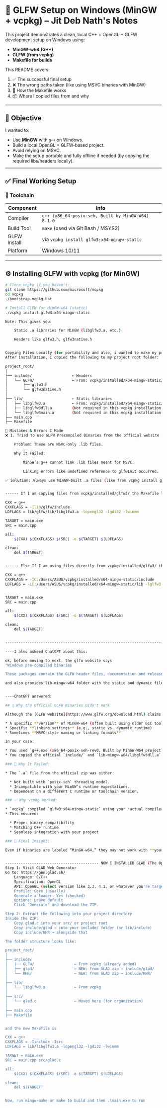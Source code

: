 # 🧊 GLFW Setup on Windows (MinGW + vcpkg) – Jit Deb Nath's Notes

This project demonstrates a clean, local C++ + OpenGL + GLFW development setup on Windows using:
- **MinGW-w64 (G++)**
- **GLFW (from vcpkg)**
- **Makefile for builds**

This README covers:
1. ✅ The successful final setup
2. ❌ The wrong paths taken (like using MSVC binaries with MinGW)
3. 🔧 How the Makefile works
4. 📦 Where I copied files from and why

---

## 📌 Objective

I wanted to:
- Use **MinGW** with `g++` on Windows.
- Build a local OpenGL + GLFW-based project.
- Avoid relying on MSVC.
- Make the setup portable and fully offline if needed (by copying the required libs/headers locally).

---

## ✅ Final Working Setup

### 🧰 Toolchain

| Component      | Info                                                  |
|----------------|--------------------------------------------------------|
| Compiler       | `g++ (x86_64-posix-seh, Built by MinGW-W64) 8.1.0`     |
| Build Tool     | `make` (used via Git Bash / MSYS2)                     |
| GLFW Install   | via `vcpkg install glfw3:x64-mingw-static`            |
| Platform       | Windows 10/11                                          |

---

## ⚙️ Installing GLFW with vcpkg (for MinGW)

```bash
# Clone vcpkg if you haven't:
git clone https://github.com/microsoft/vcpkg
cd vcpkg
./bootstrap-vcpkg.bat

# Install GLFW for MinGW-w64 (static)
./vcpkg install glfw3:x64-mingw-static

Note: This gives you:

    Static .a libraries for MinGW (libglfw3.a, etc.)

    Headers like glfw3.h, glfw3native.h


Copying Files Locally (for portability and also, i wanted to make my project fully local, so that it can be zipped and extracted directly for ready to use)
After installation, I copied the following to my project root folder:

project_root/
│
├── include/                  ← Headers
│   └── GLFW/                 ← From: vcpkg/installed/x64-mingw-static/include/GLFW
│       ├── glfw3.h
│       └── glfw3native.h
│
├── lib/                      ← Static libraries
│   ├── libglfw3.a            ← From: vcpkg/installed/x64-mingw-static/lib/
│   ├── libglfw3dll.a         (Not required in this vcpkg installation process)
│   └── libglfw3main.a        (Not required in this vcpkg installation process)
├── main.cpp                    
├── Makefile                    

🧠 Mistakes & Errors I Made
❌ 1. Tried to use GLFW Precompiled Binaries from the official website

    Problem: These are MSVC-only .lib files.

    Why It Failed:

        MinGW’s g++ cannot link .lib files meant for MSVC.

        Linking errors like undefined reference to glfwInit occurred.

✅ Solution: Always use MinGW-built .a files (like from vcpkg install glfw3:x64-mingw-static) when using g++.


------ If I am copying files from vcpkg/installed/glfw3/ the Makefile looks like this::

CXX = g++
CXXFLAGS = -Ilib/glfw/include
LDFLAGS = lib/glfw/lib/libglfw3.a -lopengl32 -lgdi32 -lwinmm

TARGET = main.exe
SRC = main.cpp

all:
	$(CXX) $(CXXFLAGS) $(SRC) -o $(TARGET) $(LDFLAGS)

clean:
	del $(TARGET)


------ Else If I am using files directly from vcpkg/installed/glfw3/ the Makefile looks like this (also no need to have the lib folder locally in the project folder)::

CXX = g++
CXXFLAGS = -IC:/Users/ASUS/vcpkg/installed/x64-mingw-static/include
LDFLAGS = -LC:/Users/ASUS/vcpkg/installed/x64-mingw-static/lib -lglfw3 -lopengl32 -lgdi32 -lwinmm


TARGET = main.exe
SRC = main.cpp

all:
	$(CXX) $(CXXFLAGS) $(SRC) -o $(TARGET) $(LDFLAGS)

clean:
	del $(TARGET)


----------------------------------------------------------------------------------------------------------

----I also askeed ChatGPT about this:

ok, before moving to next, the glfw website says 
"Windows pre-compiled binaries

These packages contain the GLFW header files, documentation and release mode static libraries, DLLs and import libraries for Visual C++ 2013-2022 and MinGW-w64." (focus on MinGW)

and also provides lib-mingw-w64 folder with the static and dynamic files. But why that did not work with my MinGW GCC g++ compiler when i copied the include and lib-mingw-w64 folder containing the .a file? Instead i had to separately install glfw3:x64-mingw-static with vcpkg and then copy the static lib from there, containing the .a file and the include dir?


----ChatGPT answered:

## 🧩 Why the Official GLFW Binaries Didn't Work

Although the [GLFW website](https://www.glfw.org/download.html) claims to support **MinGW-w64**, the precompiled binaries provided often assume:

* A specific **version** of MinGW-w64 (often built using older GCC toolchains)
* Specific **linking settings** (e.g., static vs. dynamic runtime)
* Sometimes **MSVC-style naming or linking formats**

In your case:

* You used `g++.exe (x86_64-posix-seh-rev0, Built by MinGW-W64 project) 8.1.0`
* You copied the official `include/` and `lib-mingw-w64/libglfw3dll.a`, but linking failed.

### 🚫 Why It Failed:

* The `.a` file from the official zip was either:

  * Not built with `posix-seh` threading model.
  * Incompatible with your MinGW’s runtime expectations.
  * Dependent on a different C runtime or toolchain version.

### ✅ Why vcpkg Worked:

* `vcpkg` compiled `glfw3:x64-mingw-static` using your *actual compiler* and toolchain.
* This ensured:

  * Proper binary compatibility
  * Matching C++ runtime
  * Seamless integration with your project

### 🔁 Final Insight:

Even if binaries are labeled “MinGW-w64,” they may not work with **your** specific MinGW-w64 build unless the compiler, runtime, and flags match exactly. That’s why **building GLFW from source or using vcpkg** is the safest route for MinGW projects.


------------------------------------------ NOW I INSTALLED GLAD (The OpenGL Function Ptr Loader) ------------------------------------------
Step 1: Visit GLAD Web Generator
Go to: https://gen.glad.sh/
    Language: C/C++
    Specification: OpenGL
    API: OpenGL (select version like 3.3, 4.1, or whatever you're targeting)
    Profile: Core (usually)
    Generate a loader: Yes (checked)
    Options: Leave default
    Click "Generate" and download the ZIP.

Step 2: Extract the following into your project directory
Inside the ZIP:
    Copy glad.c into your src/ or project root
    Copy include/glad → into your include/ folder (or lib/include)
    Copy include/KHR → alongside that

The folder structure looks like:

project_root/
│
├── include/
│   ├── GLFW/                  ← From vcpkg (already added)
│   ├── glad/                  ← NEW: from GLAD zip → include/glad/
│   └── KHR/                   ← NEW: from GLAD zip → include/KHR/
│
├── lib/
│   └── libglfw3.a             ← From vcpkg
│
├── src/
│   └── glad.c                 ← Moved here (for organization)
│
├── main.cpp
├── Makefile


and the new Makefile is

CXX = g++
CXXFLAGS = -Iinclude -Isrc
LDFLAGS = lib/libglfw3.a -lopengl32 -lgdi32 -lwinmm

TARGET = main.exe
SRC = main.cpp src/glad.c

all:
	$(CXX) $(CXXFLAGS) $(SRC) -o $(TARGET) $(LDFLAGS)

clean:
	del $(TARGET)


Now, run mingw-make or make to build and then .\main.exe to run